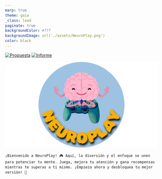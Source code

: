 ```yaml
---
marp: true
theme: gaia
_class: lead
paginate: true
backgroundColor: #fff
backgroundImage: url('./assets/NeuroPlay.png')
color: black
---
```

[![Propuesta](./assets/BotónPrpuesta.png)](/Documento%20de%20propuesta.md.html) [![Informe](./assets/BotónInforme.png)](/Informe.md)

![bg left:40% 80%](./assets/NeuroPlay/NeuroPlay-Photoroom.png)

`
¡Bienvenido a NeuroPlay! 🎮 Aquí, la diversión y el enfoque se unen para potenciar tu mente. Juega, mejora tu atención y gana recompensas mientras te superas a ti mismo. ¡Empieza ahora y desbloquea tu mejor versión! 🌟
`